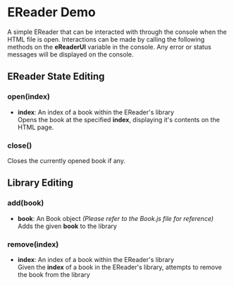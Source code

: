 # EReader Demo
A simple EReader that can be interacted with through the console when the HTML
file is open. Interactions can be made by calling the following methods on the
**eReaderUI** variable in the console. Any error or status messages will be displayed
on the console.

## EReader State Editing
### open(index)
* **index**: An index of a book within the EReader's library  
Opens the book at the specified **index**, displaying it's contents on the HTML page.

### close()
Closes the currently opened book if any.

## Library Editing
### add(book)
* **book**: An Book object *(Please refer to the Book.js file for reference)*  
Adds the given **book** to the library

### remove(index)
* **index**: An index of a book within the EReader's library  
Given the **index** of a book in the EReader's library, attempts to remove 
the book from the library

